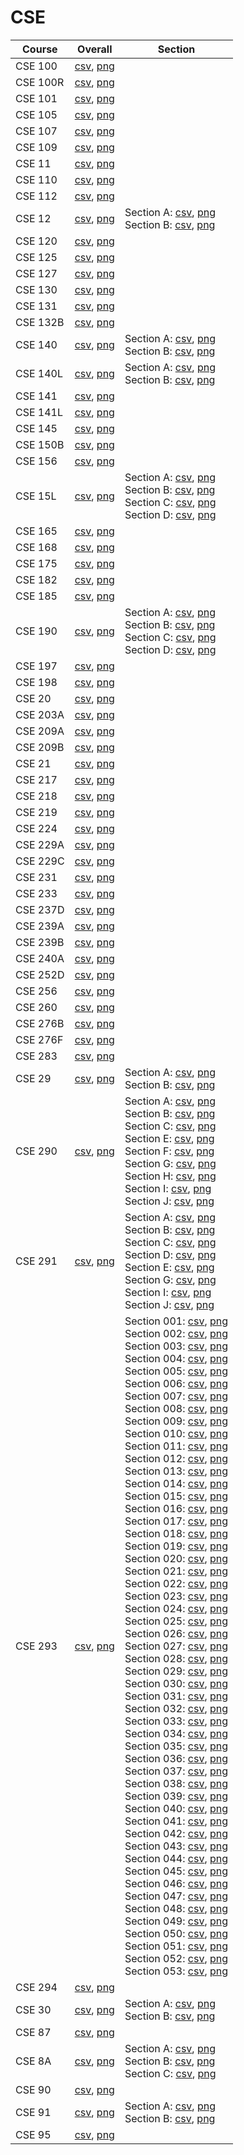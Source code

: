 # CSE

| Course | Overall | Section |
| ------ | ------- | ------- |
| CSE 100 | [csv](https://github.com/UCSD-Historical-Enrollment-Data/2024Spring/blob/main/overall/CSE%20100.csv), [png](https://raw.githubusercontent.com/UCSD-Historical-Enrollment-Data/2024Spring/main/plot_overall/CSE%20100.png) |  |
| CSE 100R | [csv](https://github.com/UCSD-Historical-Enrollment-Data/2024Spring/blob/main/overall/CSE%20100R.csv), [png](https://raw.githubusercontent.com/UCSD-Historical-Enrollment-Data/2024Spring/main/plot_overall/CSE%20100R.png) |  |
| CSE 101 | [csv](https://github.com/UCSD-Historical-Enrollment-Data/2024Spring/blob/main/overall/CSE%20101.csv), [png](https://raw.githubusercontent.com/UCSD-Historical-Enrollment-Data/2024Spring/main/plot_overall/CSE%20101.png) |  |
| CSE 105 | [csv](https://github.com/UCSD-Historical-Enrollment-Data/2024Spring/blob/main/overall/CSE%20105.csv), [png](https://raw.githubusercontent.com/UCSD-Historical-Enrollment-Data/2024Spring/main/plot_overall/CSE%20105.png) |  |
| CSE 107 | [csv](https://github.com/UCSD-Historical-Enrollment-Data/2024Spring/blob/main/overall/CSE%20107.csv), [png](https://raw.githubusercontent.com/UCSD-Historical-Enrollment-Data/2024Spring/main/plot_overall/CSE%20107.png) |  |
| CSE 109 | [csv](https://github.com/UCSD-Historical-Enrollment-Data/2024Spring/blob/main/overall/CSE%20109.csv), [png](https://raw.githubusercontent.com/UCSD-Historical-Enrollment-Data/2024Spring/main/plot_overall/CSE%20109.png) |  |
| CSE 11 | [csv](https://github.com/UCSD-Historical-Enrollment-Data/2024Spring/blob/main/overall/CSE%2011.csv), [png](https://raw.githubusercontent.com/UCSD-Historical-Enrollment-Data/2024Spring/main/plot_overall/CSE%2011.png) |  |
| CSE 110 | [csv](https://github.com/UCSD-Historical-Enrollment-Data/2024Spring/blob/main/overall/CSE%20110.csv), [png](https://raw.githubusercontent.com/UCSD-Historical-Enrollment-Data/2024Spring/main/plot_overall/CSE%20110.png) |  |
| CSE 112 | [csv](https://github.com/UCSD-Historical-Enrollment-Data/2024Spring/blob/main/overall/CSE%20112.csv), [png](https://raw.githubusercontent.com/UCSD-Historical-Enrollment-Data/2024Spring/main/plot_overall/CSE%20112.png) |  |
| CSE 12 | [csv](https://github.com/UCSD-Historical-Enrollment-Data/2024Spring/blob/main/overall/CSE%2012.csv), [png](https://raw.githubusercontent.com/UCSD-Historical-Enrollment-Data/2024Spring/main/plot_overall/CSE%2012.png) | Section A: [csv](https://github.com/UCSD-Historical-Enrollment-Data/2024Spring/blob/main/section/CSE%2012_A.csv), [png](https://raw.githubusercontent.com/UCSD-Historical-Enrollment-Data/2024Spring/main/plot_section/CSE%2012_A.png)<br>Section B: [csv](https://github.com/UCSD-Historical-Enrollment-Data/2024Spring/blob/main/section/CSE%2012_B.csv), [png](https://raw.githubusercontent.com/UCSD-Historical-Enrollment-Data/2024Spring/main/plot_section/CSE%2012_B.png) |
| CSE 120 | [csv](https://github.com/UCSD-Historical-Enrollment-Data/2024Spring/blob/main/overall/CSE%20120.csv), [png](https://raw.githubusercontent.com/UCSD-Historical-Enrollment-Data/2024Spring/main/plot_overall/CSE%20120.png) |  |
| CSE 125 | [csv](https://github.com/UCSD-Historical-Enrollment-Data/2024Spring/blob/main/overall/CSE%20125.csv), [png](https://raw.githubusercontent.com/UCSD-Historical-Enrollment-Data/2024Spring/main/plot_overall/CSE%20125.png) |  |
| CSE 127 | [csv](https://github.com/UCSD-Historical-Enrollment-Data/2024Spring/blob/main/overall/CSE%20127.csv), [png](https://raw.githubusercontent.com/UCSD-Historical-Enrollment-Data/2024Spring/main/plot_overall/CSE%20127.png) |  |
| CSE 130 | [csv](https://github.com/UCSD-Historical-Enrollment-Data/2024Spring/blob/main/overall/CSE%20130.csv), [png](https://raw.githubusercontent.com/UCSD-Historical-Enrollment-Data/2024Spring/main/plot_overall/CSE%20130.png) |  |
| CSE 131 | [csv](https://github.com/UCSD-Historical-Enrollment-Data/2024Spring/blob/main/overall/CSE%20131.csv), [png](https://raw.githubusercontent.com/UCSD-Historical-Enrollment-Data/2024Spring/main/plot_overall/CSE%20131.png) |  |
| CSE 132B | [csv](https://github.com/UCSD-Historical-Enrollment-Data/2024Spring/blob/main/overall/CSE%20132B.csv), [png](https://raw.githubusercontent.com/UCSD-Historical-Enrollment-Data/2024Spring/main/plot_overall/CSE%20132B.png) |  |
| CSE 140 | [csv](https://github.com/UCSD-Historical-Enrollment-Data/2024Spring/blob/main/overall/CSE%20140.csv), [png](https://raw.githubusercontent.com/UCSD-Historical-Enrollment-Data/2024Spring/main/plot_overall/CSE%20140.png) | Section A: [csv](https://github.com/UCSD-Historical-Enrollment-Data/2024Spring/blob/main/section/CSE%20140_A.csv), [png](https://raw.githubusercontent.com/UCSD-Historical-Enrollment-Data/2024Spring/main/plot_section/CSE%20140_A.png)<br>Section B: [csv](https://github.com/UCSD-Historical-Enrollment-Data/2024Spring/blob/main/section/CSE%20140_B.csv), [png](https://raw.githubusercontent.com/UCSD-Historical-Enrollment-Data/2024Spring/main/plot_section/CSE%20140_B.png) |
| CSE 140L | [csv](https://github.com/UCSD-Historical-Enrollment-Data/2024Spring/blob/main/overall/CSE%20140L.csv), [png](https://raw.githubusercontent.com/UCSD-Historical-Enrollment-Data/2024Spring/main/plot_overall/CSE%20140L.png) | Section A: [csv](https://github.com/UCSD-Historical-Enrollment-Data/2024Spring/blob/main/section/CSE%20140L_A.csv), [png](https://raw.githubusercontent.com/UCSD-Historical-Enrollment-Data/2024Spring/main/plot_section/CSE%20140L_A.png)<br>Section B: [csv](https://github.com/UCSD-Historical-Enrollment-Data/2024Spring/blob/main/section/CSE%20140L_B.csv), [png](https://raw.githubusercontent.com/UCSD-Historical-Enrollment-Data/2024Spring/main/plot_section/CSE%20140L_B.png) |
| CSE 141 | [csv](https://github.com/UCSD-Historical-Enrollment-Data/2024Spring/blob/main/overall/CSE%20141.csv), [png](https://raw.githubusercontent.com/UCSD-Historical-Enrollment-Data/2024Spring/main/plot_overall/CSE%20141.png) |  |
| CSE 141L | [csv](https://github.com/UCSD-Historical-Enrollment-Data/2024Spring/blob/main/overall/CSE%20141L.csv), [png](https://raw.githubusercontent.com/UCSD-Historical-Enrollment-Data/2024Spring/main/plot_overall/CSE%20141L.png) |  |
| CSE 145 | [csv](https://github.com/UCSD-Historical-Enrollment-Data/2024Spring/blob/main/overall/CSE%20145.csv), [png](https://raw.githubusercontent.com/UCSD-Historical-Enrollment-Data/2024Spring/main/plot_overall/CSE%20145.png) |  |
| CSE 150B | [csv](https://github.com/UCSD-Historical-Enrollment-Data/2024Spring/blob/main/overall/CSE%20150B.csv), [png](https://raw.githubusercontent.com/UCSD-Historical-Enrollment-Data/2024Spring/main/plot_overall/CSE%20150B.png) |  |
| CSE 156 | [csv](https://github.com/UCSD-Historical-Enrollment-Data/2024Spring/blob/main/overall/CSE%20156.csv), [png](https://raw.githubusercontent.com/UCSD-Historical-Enrollment-Data/2024Spring/main/plot_overall/CSE%20156.png) |  |
| CSE 15L | [csv](https://github.com/UCSD-Historical-Enrollment-Data/2024Spring/blob/main/overall/CSE%2015L.csv), [png](https://raw.githubusercontent.com/UCSD-Historical-Enrollment-Data/2024Spring/main/plot_overall/CSE%2015L.png) | Section A: [csv](https://github.com/UCSD-Historical-Enrollment-Data/2024Spring/blob/main/section/CSE%2015L_A.csv), [png](https://raw.githubusercontent.com/UCSD-Historical-Enrollment-Data/2024Spring/main/plot_section/CSE%2015L_A.png)<br>Section B: [csv](https://github.com/UCSD-Historical-Enrollment-Data/2024Spring/blob/main/section/CSE%2015L_B.csv), [png](https://raw.githubusercontent.com/UCSD-Historical-Enrollment-Data/2024Spring/main/plot_section/CSE%2015L_B.png)<br>Section C: [csv](https://github.com/UCSD-Historical-Enrollment-Data/2024Spring/blob/main/section/CSE%2015L_C.csv), [png](https://raw.githubusercontent.com/UCSD-Historical-Enrollment-Data/2024Spring/main/plot_section/CSE%2015L_C.png)<br>Section D: [csv](https://github.com/UCSD-Historical-Enrollment-Data/2024Spring/blob/main/section/CSE%2015L_D.csv), [png](https://raw.githubusercontent.com/UCSD-Historical-Enrollment-Data/2024Spring/main/plot_section/CSE%2015L_D.png) |
| CSE 165 | [csv](https://github.com/UCSD-Historical-Enrollment-Data/2024Spring/blob/main/overall/CSE%20165.csv), [png](https://raw.githubusercontent.com/UCSD-Historical-Enrollment-Data/2024Spring/main/plot_overall/CSE%20165.png) |  |
| CSE 168 | [csv](https://github.com/UCSD-Historical-Enrollment-Data/2024Spring/blob/main/overall/CSE%20168.csv), [png](https://raw.githubusercontent.com/UCSD-Historical-Enrollment-Data/2024Spring/main/plot_overall/CSE%20168.png) |  |
| CSE 175 | [csv](https://github.com/UCSD-Historical-Enrollment-Data/2024Spring/blob/main/overall/CSE%20175.csv), [png](https://raw.githubusercontent.com/UCSD-Historical-Enrollment-Data/2024Spring/main/plot_overall/CSE%20175.png) |  |
| CSE 182 | [csv](https://github.com/UCSD-Historical-Enrollment-Data/2024Spring/blob/main/overall/CSE%20182.csv), [png](https://raw.githubusercontent.com/UCSD-Historical-Enrollment-Data/2024Spring/main/plot_overall/CSE%20182.png) |  |
| CSE 185 | [csv](https://github.com/UCSD-Historical-Enrollment-Data/2024Spring/blob/main/overall/CSE%20185.csv), [png](https://raw.githubusercontent.com/UCSD-Historical-Enrollment-Data/2024Spring/main/plot_overall/CSE%20185.png) |  |
| CSE 190 | [csv](https://github.com/UCSD-Historical-Enrollment-Data/2024Spring/blob/main/overall/CSE%20190.csv), [png](https://raw.githubusercontent.com/UCSD-Historical-Enrollment-Data/2024Spring/main/plot_overall/CSE%20190.png) | Section A: [csv](https://github.com/UCSD-Historical-Enrollment-Data/2024Spring/blob/main/section/CSE%20190_A.csv), [png](https://raw.githubusercontent.com/UCSD-Historical-Enrollment-Data/2024Spring/main/plot_section/CSE%20190_A.png)<br>Section B: [csv](https://github.com/UCSD-Historical-Enrollment-Data/2024Spring/blob/main/section/CSE%20190_B.csv), [png](https://raw.githubusercontent.com/UCSD-Historical-Enrollment-Data/2024Spring/main/plot_section/CSE%20190_B.png)<br>Section C: [csv](https://github.com/UCSD-Historical-Enrollment-Data/2024Spring/blob/main/section/CSE%20190_C.csv), [png](https://raw.githubusercontent.com/UCSD-Historical-Enrollment-Data/2024Spring/main/plot_section/CSE%20190_C.png)<br>Section D: [csv](https://github.com/UCSD-Historical-Enrollment-Data/2024Spring/blob/main/section/CSE%20190_D.csv), [png](https://raw.githubusercontent.com/UCSD-Historical-Enrollment-Data/2024Spring/main/plot_section/CSE%20190_D.png) |
| CSE 197 | [csv](https://github.com/UCSD-Historical-Enrollment-Data/2024Spring/blob/main/overall/CSE%20197.csv), [png](https://raw.githubusercontent.com/UCSD-Historical-Enrollment-Data/2024Spring/main/plot_overall/CSE%20197.png) |  |
| CSE 198 | [csv](https://github.com/UCSD-Historical-Enrollment-Data/2024Spring/blob/main/overall/CSE%20198.csv), [png](https://raw.githubusercontent.com/UCSD-Historical-Enrollment-Data/2024Spring/main/plot_overall/CSE%20198.png) |  |
| CSE 20 | [csv](https://github.com/UCSD-Historical-Enrollment-Data/2024Spring/blob/main/overall/CSE%2020.csv), [png](https://raw.githubusercontent.com/UCSD-Historical-Enrollment-Data/2024Spring/main/plot_overall/CSE%2020.png) |  |
| CSE 203A | [csv](https://github.com/UCSD-Historical-Enrollment-Data/2024Spring/blob/main/overall/CSE%20203A.csv), [png](https://raw.githubusercontent.com/UCSD-Historical-Enrollment-Data/2024Spring/main/plot_overall/CSE%20203A.png) |  |
| CSE 209A | [csv](https://github.com/UCSD-Historical-Enrollment-Data/2024Spring/blob/main/overall/CSE%20209A.csv), [png](https://raw.githubusercontent.com/UCSD-Historical-Enrollment-Data/2024Spring/main/plot_overall/CSE%20209A.png) |  |
| CSE 209B | [csv](https://github.com/UCSD-Historical-Enrollment-Data/2024Spring/blob/main/overall/CSE%20209B.csv), [png](https://raw.githubusercontent.com/UCSD-Historical-Enrollment-Data/2024Spring/main/plot_overall/CSE%20209B.png) |  |
| CSE 21 | [csv](https://github.com/UCSD-Historical-Enrollment-Data/2024Spring/blob/main/overall/CSE%2021.csv), [png](https://raw.githubusercontent.com/UCSD-Historical-Enrollment-Data/2024Spring/main/plot_overall/CSE%2021.png) |  |
| CSE 217 | [csv](https://github.com/UCSD-Historical-Enrollment-Data/2024Spring/blob/main/overall/CSE%20217.csv), [png](https://raw.githubusercontent.com/UCSD-Historical-Enrollment-Data/2024Spring/main/plot_overall/CSE%20217.png) |  |
| CSE 218 | [csv](https://github.com/UCSD-Historical-Enrollment-Data/2024Spring/blob/main/overall/CSE%20218.csv), [png](https://raw.githubusercontent.com/UCSD-Historical-Enrollment-Data/2024Spring/main/plot_overall/CSE%20218.png) |  |
| CSE 219 | [csv](https://github.com/UCSD-Historical-Enrollment-Data/2024Spring/blob/main/overall/CSE%20219.csv), [png](https://raw.githubusercontent.com/UCSD-Historical-Enrollment-Data/2024Spring/main/plot_overall/CSE%20219.png) |  |
| CSE 224 | [csv](https://github.com/UCSD-Historical-Enrollment-Data/2024Spring/blob/main/overall/CSE%20224.csv), [png](https://raw.githubusercontent.com/UCSD-Historical-Enrollment-Data/2024Spring/main/plot_overall/CSE%20224.png) |  |
| CSE 229A | [csv](https://github.com/UCSD-Historical-Enrollment-Data/2024Spring/blob/main/overall/CSE%20229A.csv), [png](https://raw.githubusercontent.com/UCSD-Historical-Enrollment-Data/2024Spring/main/plot_overall/CSE%20229A.png) |  |
| CSE 229C | [csv](https://github.com/UCSD-Historical-Enrollment-Data/2024Spring/blob/main/overall/CSE%20229C.csv), [png](https://raw.githubusercontent.com/UCSD-Historical-Enrollment-Data/2024Spring/main/plot_overall/CSE%20229C.png) |  |
| CSE 231 | [csv](https://github.com/UCSD-Historical-Enrollment-Data/2024Spring/blob/main/overall/CSE%20231.csv), [png](https://raw.githubusercontent.com/UCSD-Historical-Enrollment-Data/2024Spring/main/plot_overall/CSE%20231.png) |  |
| CSE 233 | [csv](https://github.com/UCSD-Historical-Enrollment-Data/2024Spring/blob/main/overall/CSE%20233.csv), [png](https://raw.githubusercontent.com/UCSD-Historical-Enrollment-Data/2024Spring/main/plot_overall/CSE%20233.png) |  |
| CSE 237D | [csv](https://github.com/UCSD-Historical-Enrollment-Data/2024Spring/blob/main/overall/CSE%20237D.csv), [png](https://raw.githubusercontent.com/UCSD-Historical-Enrollment-Data/2024Spring/main/plot_overall/CSE%20237D.png) |  |
| CSE 239A | [csv](https://github.com/UCSD-Historical-Enrollment-Data/2024Spring/blob/main/overall/CSE%20239A.csv), [png](https://raw.githubusercontent.com/UCSD-Historical-Enrollment-Data/2024Spring/main/plot_overall/CSE%20239A.png) |  |
| CSE 239B | [csv](https://github.com/UCSD-Historical-Enrollment-Data/2024Spring/blob/main/overall/CSE%20239B.csv), [png](https://raw.githubusercontent.com/UCSD-Historical-Enrollment-Data/2024Spring/main/plot_overall/CSE%20239B.png) |  |
| CSE 240A | [csv](https://github.com/UCSD-Historical-Enrollment-Data/2024Spring/blob/main/overall/CSE%20240A.csv), [png](https://raw.githubusercontent.com/UCSD-Historical-Enrollment-Data/2024Spring/main/plot_overall/CSE%20240A.png) |  |
| CSE 252D | [csv](https://github.com/UCSD-Historical-Enrollment-Data/2024Spring/blob/main/overall/CSE%20252D.csv), [png](https://raw.githubusercontent.com/UCSD-Historical-Enrollment-Data/2024Spring/main/plot_overall/CSE%20252D.png) |  |
| CSE 256 | [csv](https://github.com/UCSD-Historical-Enrollment-Data/2024Spring/blob/main/overall/CSE%20256.csv), [png](https://raw.githubusercontent.com/UCSD-Historical-Enrollment-Data/2024Spring/main/plot_overall/CSE%20256.png) |  |
| CSE 260 | [csv](https://github.com/UCSD-Historical-Enrollment-Data/2024Spring/blob/main/overall/CSE%20260.csv), [png](https://raw.githubusercontent.com/UCSD-Historical-Enrollment-Data/2024Spring/main/plot_overall/CSE%20260.png) |  |
| CSE 276B | [csv](https://github.com/UCSD-Historical-Enrollment-Data/2024Spring/blob/main/overall/CSE%20276B.csv), [png](https://raw.githubusercontent.com/UCSD-Historical-Enrollment-Data/2024Spring/main/plot_overall/CSE%20276B.png) |  |
| CSE 276F | [csv](https://github.com/UCSD-Historical-Enrollment-Data/2024Spring/blob/main/overall/CSE%20276F.csv), [png](https://raw.githubusercontent.com/UCSD-Historical-Enrollment-Data/2024Spring/main/plot_overall/CSE%20276F.png) |  |
| CSE 283 | [csv](https://github.com/UCSD-Historical-Enrollment-Data/2024Spring/blob/main/overall/CSE%20283.csv), [png](https://raw.githubusercontent.com/UCSD-Historical-Enrollment-Data/2024Spring/main/plot_overall/CSE%20283.png) |  |
| CSE 29 | [csv](https://github.com/UCSD-Historical-Enrollment-Data/2024Spring/blob/main/overall/CSE%2029.csv), [png](https://raw.githubusercontent.com/UCSD-Historical-Enrollment-Data/2024Spring/main/plot_overall/CSE%2029.png) | Section A: [csv](https://github.com/UCSD-Historical-Enrollment-Data/2024Spring/blob/main/section/CSE%2029_A.csv), [png](https://raw.githubusercontent.com/UCSD-Historical-Enrollment-Data/2024Spring/main/plot_section/CSE%2029_A.png)<br>Section B: [csv](https://github.com/UCSD-Historical-Enrollment-Data/2024Spring/blob/main/section/CSE%2029_B.csv), [png](https://raw.githubusercontent.com/UCSD-Historical-Enrollment-Data/2024Spring/main/plot_section/CSE%2029_B.png) |
| CSE 290 | [csv](https://github.com/UCSD-Historical-Enrollment-Data/2024Spring/blob/main/overall/CSE%20290.csv), [png](https://raw.githubusercontent.com/UCSD-Historical-Enrollment-Data/2024Spring/main/plot_overall/CSE%20290.png) | Section A: [csv](https://github.com/UCSD-Historical-Enrollment-Data/2024Spring/blob/main/section/CSE%20290_A.csv), [png](https://raw.githubusercontent.com/UCSD-Historical-Enrollment-Data/2024Spring/main/plot_section/CSE%20290_A.png)<br>Section B: [csv](https://github.com/UCSD-Historical-Enrollment-Data/2024Spring/blob/main/section/CSE%20290_B.csv), [png](https://raw.githubusercontent.com/UCSD-Historical-Enrollment-Data/2024Spring/main/plot_section/CSE%20290_B.png)<br>Section C: [csv](https://github.com/UCSD-Historical-Enrollment-Data/2024Spring/blob/main/section/CSE%20290_C.csv), [png](https://raw.githubusercontent.com/UCSD-Historical-Enrollment-Data/2024Spring/main/plot_section/CSE%20290_C.png)<br>Section E: [csv](https://github.com/UCSD-Historical-Enrollment-Data/2024Spring/blob/main/section/CSE%20290_E.csv), [png](https://raw.githubusercontent.com/UCSD-Historical-Enrollment-Data/2024Spring/main/plot_section/CSE%20290_E.png)<br>Section F: [csv](https://github.com/UCSD-Historical-Enrollment-Data/2024Spring/blob/main/section/CSE%20290_F.csv), [png](https://raw.githubusercontent.com/UCSD-Historical-Enrollment-Data/2024Spring/main/plot_section/CSE%20290_F.png)<br>Section G: [csv](https://github.com/UCSD-Historical-Enrollment-Data/2024Spring/blob/main/section/CSE%20290_G.csv), [png](https://raw.githubusercontent.com/UCSD-Historical-Enrollment-Data/2024Spring/main/plot_section/CSE%20290_G.png)<br>Section H: [csv](https://github.com/UCSD-Historical-Enrollment-Data/2024Spring/blob/main/section/CSE%20290_H.csv), [png](https://raw.githubusercontent.com/UCSD-Historical-Enrollment-Data/2024Spring/main/plot_section/CSE%20290_H.png)<br>Section I: [csv](https://github.com/UCSD-Historical-Enrollment-Data/2024Spring/blob/main/section/CSE%20290_I.csv), [png](https://raw.githubusercontent.com/UCSD-Historical-Enrollment-Data/2024Spring/main/plot_section/CSE%20290_I.png)<br>Section J: [csv](https://github.com/UCSD-Historical-Enrollment-Data/2024Spring/blob/main/section/CSE%20290_J.csv), [png](https://raw.githubusercontent.com/UCSD-Historical-Enrollment-Data/2024Spring/main/plot_section/CSE%20290_J.png) |
| CSE 291 | [csv](https://github.com/UCSD-Historical-Enrollment-Data/2024Spring/blob/main/overall/CSE%20291.csv), [png](https://raw.githubusercontent.com/UCSD-Historical-Enrollment-Data/2024Spring/main/plot_overall/CSE%20291.png) | Section A: [csv](https://github.com/UCSD-Historical-Enrollment-Data/2024Spring/blob/main/section/CSE%20291_A.csv), [png](https://raw.githubusercontent.com/UCSD-Historical-Enrollment-Data/2024Spring/main/plot_section/CSE%20291_A.png)<br>Section B: [csv](https://github.com/UCSD-Historical-Enrollment-Data/2024Spring/blob/main/section/CSE%20291_B.csv), [png](https://raw.githubusercontent.com/UCSD-Historical-Enrollment-Data/2024Spring/main/plot_section/CSE%20291_B.png)<br>Section C: [csv](https://github.com/UCSD-Historical-Enrollment-Data/2024Spring/blob/main/section/CSE%20291_C.csv), [png](https://raw.githubusercontent.com/UCSD-Historical-Enrollment-Data/2024Spring/main/plot_section/CSE%20291_C.png)<br>Section D: [csv](https://github.com/UCSD-Historical-Enrollment-Data/2024Spring/blob/main/section/CSE%20291_D.csv), [png](https://raw.githubusercontent.com/UCSD-Historical-Enrollment-Data/2024Spring/main/plot_section/CSE%20291_D.png)<br>Section E: [csv](https://github.com/UCSD-Historical-Enrollment-Data/2024Spring/blob/main/section/CSE%20291_E.csv), [png](https://raw.githubusercontent.com/UCSD-Historical-Enrollment-Data/2024Spring/main/plot_section/CSE%20291_E.png)<br>Section G: [csv](https://github.com/UCSD-Historical-Enrollment-Data/2024Spring/blob/main/section/CSE%20291_G.csv), [png](https://raw.githubusercontent.com/UCSD-Historical-Enrollment-Data/2024Spring/main/plot_section/CSE%20291_G.png)<br>Section I: [csv](https://github.com/UCSD-Historical-Enrollment-Data/2024Spring/blob/main/section/CSE%20291_I.csv), [png](https://raw.githubusercontent.com/UCSD-Historical-Enrollment-Data/2024Spring/main/plot_section/CSE%20291_I.png)<br>Section J: [csv](https://github.com/UCSD-Historical-Enrollment-Data/2024Spring/blob/main/section/CSE%20291_J.csv), [png](https://raw.githubusercontent.com/UCSD-Historical-Enrollment-Data/2024Spring/main/plot_section/CSE%20291_J.png) |
| CSE 293 | [csv](https://github.com/UCSD-Historical-Enrollment-Data/2024Spring/blob/main/overall/CSE%20293.csv), [png](https://raw.githubusercontent.com/UCSD-Historical-Enrollment-Data/2024Spring/main/plot_overall/CSE%20293.png) | Section 001: [csv](https://github.com/UCSD-Historical-Enrollment-Data/2024Spring/blob/main/section/CSE%20293_001.csv), [png](https://raw.githubusercontent.com/UCSD-Historical-Enrollment-Data/2024Spring/main/plot_section/CSE%20293_001.png)<br>Section 002: [csv](https://github.com/UCSD-Historical-Enrollment-Data/2024Spring/blob/main/section/CSE%20293_002.csv), [png](https://raw.githubusercontent.com/UCSD-Historical-Enrollment-Data/2024Spring/main/plot_section/CSE%20293_002.png)<br>Section 003: [csv](https://github.com/UCSD-Historical-Enrollment-Data/2024Spring/blob/main/section/CSE%20293_003.csv), [png](https://raw.githubusercontent.com/UCSD-Historical-Enrollment-Data/2024Spring/main/plot_section/CSE%20293_003.png)<br>Section 004: [csv](https://github.com/UCSD-Historical-Enrollment-Data/2024Spring/blob/main/section/CSE%20293_004.csv), [png](https://raw.githubusercontent.com/UCSD-Historical-Enrollment-Data/2024Spring/main/plot_section/CSE%20293_004.png)<br>Section 005: [csv](https://github.com/UCSD-Historical-Enrollment-Data/2024Spring/blob/main/section/CSE%20293_005.csv), [png](https://raw.githubusercontent.com/UCSD-Historical-Enrollment-Data/2024Spring/main/plot_section/CSE%20293_005.png)<br>Section 006: [csv](https://github.com/UCSD-Historical-Enrollment-Data/2024Spring/blob/main/section/CSE%20293_006.csv), [png](https://raw.githubusercontent.com/UCSD-Historical-Enrollment-Data/2024Spring/main/plot_section/CSE%20293_006.png)<br>Section 007: [csv](https://github.com/UCSD-Historical-Enrollment-Data/2024Spring/blob/main/section/CSE%20293_007.csv), [png](https://raw.githubusercontent.com/UCSD-Historical-Enrollment-Data/2024Spring/main/plot_section/CSE%20293_007.png)<br>Section 008: [csv](https://github.com/UCSD-Historical-Enrollment-Data/2024Spring/blob/main/section/CSE%20293_008.csv), [png](https://raw.githubusercontent.com/UCSD-Historical-Enrollment-Data/2024Spring/main/plot_section/CSE%20293_008.png)<br>Section 009: [csv](https://github.com/UCSD-Historical-Enrollment-Data/2024Spring/blob/main/section/CSE%20293_009.csv), [png](https://raw.githubusercontent.com/UCSD-Historical-Enrollment-Data/2024Spring/main/plot_section/CSE%20293_009.png)<br>Section 010: [csv](https://github.com/UCSD-Historical-Enrollment-Data/2024Spring/blob/main/section/CSE%20293_010.csv), [png](https://raw.githubusercontent.com/UCSD-Historical-Enrollment-Data/2024Spring/main/plot_section/CSE%20293_010.png)<br>Section 011: [csv](https://github.com/UCSD-Historical-Enrollment-Data/2024Spring/blob/main/section/CSE%20293_011.csv), [png](https://raw.githubusercontent.com/UCSD-Historical-Enrollment-Data/2024Spring/main/plot_section/CSE%20293_011.png)<br>Section 012: [csv](https://github.com/UCSD-Historical-Enrollment-Data/2024Spring/blob/main/section/CSE%20293_012.csv), [png](https://raw.githubusercontent.com/UCSD-Historical-Enrollment-Data/2024Spring/main/plot_section/CSE%20293_012.png)<br>Section 013: [csv](https://github.com/UCSD-Historical-Enrollment-Data/2024Spring/blob/main/section/CSE%20293_013.csv), [png](https://raw.githubusercontent.com/UCSD-Historical-Enrollment-Data/2024Spring/main/plot_section/CSE%20293_013.png)<br>Section 014: [csv](https://github.com/UCSD-Historical-Enrollment-Data/2024Spring/blob/main/section/CSE%20293_014.csv), [png](https://raw.githubusercontent.com/UCSD-Historical-Enrollment-Data/2024Spring/main/plot_section/CSE%20293_014.png)<br>Section 015: [csv](https://github.com/UCSD-Historical-Enrollment-Data/2024Spring/blob/main/section/CSE%20293_015.csv), [png](https://raw.githubusercontent.com/UCSD-Historical-Enrollment-Data/2024Spring/main/plot_section/CSE%20293_015.png)<br>Section 016: [csv](https://github.com/UCSD-Historical-Enrollment-Data/2024Spring/blob/main/section/CSE%20293_016.csv), [png](https://raw.githubusercontent.com/UCSD-Historical-Enrollment-Data/2024Spring/main/plot_section/CSE%20293_016.png)<br>Section 017: [csv](https://github.com/UCSD-Historical-Enrollment-Data/2024Spring/blob/main/section/CSE%20293_017.csv), [png](https://raw.githubusercontent.com/UCSD-Historical-Enrollment-Data/2024Spring/main/plot_section/CSE%20293_017.png)<br>Section 018: [csv](https://github.com/UCSD-Historical-Enrollment-Data/2024Spring/blob/main/section/CSE%20293_018.csv), [png](https://raw.githubusercontent.com/UCSD-Historical-Enrollment-Data/2024Spring/main/plot_section/CSE%20293_018.png)<br>Section 019: [csv](https://github.com/UCSD-Historical-Enrollment-Data/2024Spring/blob/main/section/CSE%20293_019.csv), [png](https://raw.githubusercontent.com/UCSD-Historical-Enrollment-Data/2024Spring/main/plot_section/CSE%20293_019.png)<br>Section 020: [csv](https://github.com/UCSD-Historical-Enrollment-Data/2024Spring/blob/main/section/CSE%20293_020.csv), [png](https://raw.githubusercontent.com/UCSD-Historical-Enrollment-Data/2024Spring/main/plot_section/CSE%20293_020.png)<br>Section 021: [csv](https://github.com/UCSD-Historical-Enrollment-Data/2024Spring/blob/main/section/CSE%20293_021.csv), [png](https://raw.githubusercontent.com/UCSD-Historical-Enrollment-Data/2024Spring/main/plot_section/CSE%20293_021.png)<br>Section 022: [csv](https://github.com/UCSD-Historical-Enrollment-Data/2024Spring/blob/main/section/CSE%20293_022.csv), [png](https://raw.githubusercontent.com/UCSD-Historical-Enrollment-Data/2024Spring/main/plot_section/CSE%20293_022.png)<br>Section 023: [csv](https://github.com/UCSD-Historical-Enrollment-Data/2024Spring/blob/main/section/CSE%20293_023.csv), [png](https://raw.githubusercontent.com/UCSD-Historical-Enrollment-Data/2024Spring/main/plot_section/CSE%20293_023.png)<br>Section 024: [csv](https://github.com/UCSD-Historical-Enrollment-Data/2024Spring/blob/main/section/CSE%20293_024.csv), [png](https://raw.githubusercontent.com/UCSD-Historical-Enrollment-Data/2024Spring/main/plot_section/CSE%20293_024.png)<br>Section 025: [csv](https://github.com/UCSD-Historical-Enrollment-Data/2024Spring/blob/main/section/CSE%20293_025.csv), [png](https://raw.githubusercontent.com/UCSD-Historical-Enrollment-Data/2024Spring/main/plot_section/CSE%20293_025.png)<br>Section 026: [csv](https://github.com/UCSD-Historical-Enrollment-Data/2024Spring/blob/main/section/CSE%20293_026.csv), [png](https://raw.githubusercontent.com/UCSD-Historical-Enrollment-Data/2024Spring/main/plot_section/CSE%20293_026.png)<br>Section 027: [csv](https://github.com/UCSD-Historical-Enrollment-Data/2024Spring/blob/main/section/CSE%20293_027.csv), [png](https://raw.githubusercontent.com/UCSD-Historical-Enrollment-Data/2024Spring/main/plot_section/CSE%20293_027.png)<br>Section 028: [csv](https://github.com/UCSD-Historical-Enrollment-Data/2024Spring/blob/main/section/CSE%20293_028.csv), [png](https://raw.githubusercontent.com/UCSD-Historical-Enrollment-Data/2024Spring/main/plot_section/CSE%20293_028.png)<br>Section 029: [csv](https://github.com/UCSD-Historical-Enrollment-Data/2024Spring/blob/main/section/CSE%20293_029.csv), [png](https://raw.githubusercontent.com/UCSD-Historical-Enrollment-Data/2024Spring/main/plot_section/CSE%20293_029.png)<br>Section 030: [csv](https://github.com/UCSD-Historical-Enrollment-Data/2024Spring/blob/main/section/CSE%20293_030.csv), [png](https://raw.githubusercontent.com/UCSD-Historical-Enrollment-Data/2024Spring/main/plot_section/CSE%20293_030.png)<br>Section 031: [csv](https://github.com/UCSD-Historical-Enrollment-Data/2024Spring/blob/main/section/CSE%20293_031.csv), [png](https://raw.githubusercontent.com/UCSD-Historical-Enrollment-Data/2024Spring/main/plot_section/CSE%20293_031.png)<br>Section 032: [csv](https://github.com/UCSD-Historical-Enrollment-Data/2024Spring/blob/main/section/CSE%20293_032.csv), [png](https://raw.githubusercontent.com/UCSD-Historical-Enrollment-Data/2024Spring/main/plot_section/CSE%20293_032.png)<br>Section 033: [csv](https://github.com/UCSD-Historical-Enrollment-Data/2024Spring/blob/main/section/CSE%20293_033.csv), [png](https://raw.githubusercontent.com/UCSD-Historical-Enrollment-Data/2024Spring/main/plot_section/CSE%20293_033.png)<br>Section 034: [csv](https://github.com/UCSD-Historical-Enrollment-Data/2024Spring/blob/main/section/CSE%20293_034.csv), [png](https://raw.githubusercontent.com/UCSD-Historical-Enrollment-Data/2024Spring/main/plot_section/CSE%20293_034.png)<br>Section 035: [csv](https://github.com/UCSD-Historical-Enrollment-Data/2024Spring/blob/main/section/CSE%20293_035.csv), [png](https://raw.githubusercontent.com/UCSD-Historical-Enrollment-Data/2024Spring/main/plot_section/CSE%20293_035.png)<br>Section 036: [csv](https://github.com/UCSD-Historical-Enrollment-Data/2024Spring/blob/main/section/CSE%20293_036.csv), [png](https://raw.githubusercontent.com/UCSD-Historical-Enrollment-Data/2024Spring/main/plot_section/CSE%20293_036.png)<br>Section 037: [csv](https://github.com/UCSD-Historical-Enrollment-Data/2024Spring/blob/main/section/CSE%20293_037.csv), [png](https://raw.githubusercontent.com/UCSD-Historical-Enrollment-Data/2024Spring/main/plot_section/CSE%20293_037.png)<br>Section 038: [csv](https://github.com/UCSD-Historical-Enrollment-Data/2024Spring/blob/main/section/CSE%20293_038.csv), [png](https://raw.githubusercontent.com/UCSD-Historical-Enrollment-Data/2024Spring/main/plot_section/CSE%20293_038.png)<br>Section 039: [csv](https://github.com/UCSD-Historical-Enrollment-Data/2024Spring/blob/main/section/CSE%20293_039.csv), [png](https://raw.githubusercontent.com/UCSD-Historical-Enrollment-Data/2024Spring/main/plot_section/CSE%20293_039.png)<br>Section 040: [csv](https://github.com/UCSD-Historical-Enrollment-Data/2024Spring/blob/main/section/CSE%20293_040.csv), [png](https://raw.githubusercontent.com/UCSD-Historical-Enrollment-Data/2024Spring/main/plot_section/CSE%20293_040.png)<br>Section 041: [csv](https://github.com/UCSD-Historical-Enrollment-Data/2024Spring/blob/main/section/CSE%20293_041.csv), [png](https://raw.githubusercontent.com/UCSD-Historical-Enrollment-Data/2024Spring/main/plot_section/CSE%20293_041.png)<br>Section 042: [csv](https://github.com/UCSD-Historical-Enrollment-Data/2024Spring/blob/main/section/CSE%20293_042.csv), [png](https://raw.githubusercontent.com/UCSD-Historical-Enrollment-Data/2024Spring/main/plot_section/CSE%20293_042.png)<br>Section 043: [csv](https://github.com/UCSD-Historical-Enrollment-Data/2024Spring/blob/main/section/CSE%20293_043.csv), [png](https://raw.githubusercontent.com/UCSD-Historical-Enrollment-Data/2024Spring/main/plot_section/CSE%20293_043.png)<br>Section 044: [csv](https://github.com/UCSD-Historical-Enrollment-Data/2024Spring/blob/main/section/CSE%20293_044.csv), [png](https://raw.githubusercontent.com/UCSD-Historical-Enrollment-Data/2024Spring/main/plot_section/CSE%20293_044.png)<br>Section 045: [csv](https://github.com/UCSD-Historical-Enrollment-Data/2024Spring/blob/main/section/CSE%20293_045.csv), [png](https://raw.githubusercontent.com/UCSD-Historical-Enrollment-Data/2024Spring/main/plot_section/CSE%20293_045.png)<br>Section 046: [csv](https://github.com/UCSD-Historical-Enrollment-Data/2024Spring/blob/main/section/CSE%20293_046.csv), [png](https://raw.githubusercontent.com/UCSD-Historical-Enrollment-Data/2024Spring/main/plot_section/CSE%20293_046.png)<br>Section 047: [csv](https://github.com/UCSD-Historical-Enrollment-Data/2024Spring/blob/main/section/CSE%20293_047.csv), [png](https://raw.githubusercontent.com/UCSD-Historical-Enrollment-Data/2024Spring/main/plot_section/CSE%20293_047.png)<br>Section 048: [csv](https://github.com/UCSD-Historical-Enrollment-Data/2024Spring/blob/main/section/CSE%20293_048.csv), [png](https://raw.githubusercontent.com/UCSD-Historical-Enrollment-Data/2024Spring/main/plot_section/CSE%20293_048.png)<br>Section 049: [csv](https://github.com/UCSD-Historical-Enrollment-Data/2024Spring/blob/main/section/CSE%20293_049.csv), [png](https://raw.githubusercontent.com/UCSD-Historical-Enrollment-Data/2024Spring/main/plot_section/CSE%20293_049.png)<br>Section 050: [csv](https://github.com/UCSD-Historical-Enrollment-Data/2024Spring/blob/main/section/CSE%20293_050.csv), [png](https://raw.githubusercontent.com/UCSD-Historical-Enrollment-Data/2024Spring/main/plot_section/CSE%20293_050.png)<br>Section 051: [csv](https://github.com/UCSD-Historical-Enrollment-Data/2024Spring/blob/main/section/CSE%20293_051.csv), [png](https://raw.githubusercontent.com/UCSD-Historical-Enrollment-Data/2024Spring/main/plot_section/CSE%20293_051.png)<br>Section 052: [csv](https://github.com/UCSD-Historical-Enrollment-Data/2024Spring/blob/main/section/CSE%20293_052.csv), [png](https://raw.githubusercontent.com/UCSD-Historical-Enrollment-Data/2024Spring/main/plot_section/CSE%20293_052.png)<br>Section 053: [csv](https://github.com/UCSD-Historical-Enrollment-Data/2024Spring/blob/main/section/CSE%20293_053.csv), [png](https://raw.githubusercontent.com/UCSD-Historical-Enrollment-Data/2024Spring/main/plot_section/CSE%20293_053.png) |
| CSE 294 | [csv](https://github.com/UCSD-Historical-Enrollment-Data/2024Spring/blob/main/overall/CSE%20294.csv), [png](https://raw.githubusercontent.com/UCSD-Historical-Enrollment-Data/2024Spring/main/plot_overall/CSE%20294.png) |  |
| CSE 30 | [csv](https://github.com/UCSD-Historical-Enrollment-Data/2024Spring/blob/main/overall/CSE%2030.csv), [png](https://raw.githubusercontent.com/UCSD-Historical-Enrollment-Data/2024Spring/main/plot_overall/CSE%2030.png) | Section A: [csv](https://github.com/UCSD-Historical-Enrollment-Data/2024Spring/blob/main/section/CSE%2030_A.csv), [png](https://raw.githubusercontent.com/UCSD-Historical-Enrollment-Data/2024Spring/main/plot_section/CSE%2030_A.png)<br>Section B: [csv](https://github.com/UCSD-Historical-Enrollment-Data/2024Spring/blob/main/section/CSE%2030_B.csv), [png](https://raw.githubusercontent.com/UCSD-Historical-Enrollment-Data/2024Spring/main/plot_section/CSE%2030_B.png) |
| CSE 87 | [csv](https://github.com/UCSD-Historical-Enrollment-Data/2024Spring/blob/main/overall/CSE%2087.csv), [png](https://raw.githubusercontent.com/UCSD-Historical-Enrollment-Data/2024Spring/main/plot_overall/CSE%2087.png) |  |
| CSE 8A | [csv](https://github.com/UCSD-Historical-Enrollment-Data/2024Spring/blob/main/overall/CSE%208A.csv), [png](https://raw.githubusercontent.com/UCSD-Historical-Enrollment-Data/2024Spring/main/plot_overall/CSE%208A.png) | Section A: [csv](https://github.com/UCSD-Historical-Enrollment-Data/2024Spring/blob/main/section/CSE%208A_A.csv), [png](https://raw.githubusercontent.com/UCSD-Historical-Enrollment-Data/2024Spring/main/plot_section/CSE%208A_A.png)<br>Section B: [csv](https://github.com/UCSD-Historical-Enrollment-Data/2024Spring/blob/main/section/CSE%208A_B.csv), [png](https://raw.githubusercontent.com/UCSD-Historical-Enrollment-Data/2024Spring/main/plot_section/CSE%208A_B.png)<br>Section C: [csv](https://github.com/UCSD-Historical-Enrollment-Data/2024Spring/blob/main/section/CSE%208A_C.csv), [png](https://raw.githubusercontent.com/UCSD-Historical-Enrollment-Data/2024Spring/main/plot_section/CSE%208A_C.png) |
| CSE 90 | [csv](https://github.com/UCSD-Historical-Enrollment-Data/2024Spring/blob/main/overall/CSE%2090.csv), [png](https://raw.githubusercontent.com/UCSD-Historical-Enrollment-Data/2024Spring/main/plot_overall/CSE%2090.png) |  |
| CSE 91 | [csv](https://github.com/UCSD-Historical-Enrollment-Data/2024Spring/blob/main/overall/CSE%2091.csv), [png](https://raw.githubusercontent.com/UCSD-Historical-Enrollment-Data/2024Spring/main/plot_overall/CSE%2091.png) | Section A: [csv](https://github.com/UCSD-Historical-Enrollment-Data/2024Spring/blob/main/section/CSE%2091_A.csv), [png](https://raw.githubusercontent.com/UCSD-Historical-Enrollment-Data/2024Spring/main/plot_section/CSE%2091_A.png)<br>Section B: [csv](https://github.com/UCSD-Historical-Enrollment-Data/2024Spring/blob/main/section/CSE%2091_B.csv), [png](https://raw.githubusercontent.com/UCSD-Historical-Enrollment-Data/2024Spring/main/plot_section/CSE%2091_B.png) |
| CSE 95 | [csv](https://github.com/UCSD-Historical-Enrollment-Data/2024Spring/blob/main/overall/CSE%2095.csv), [png](https://raw.githubusercontent.com/UCSD-Historical-Enrollment-Data/2024Spring/main/plot_overall/CSE%2095.png) |  |

